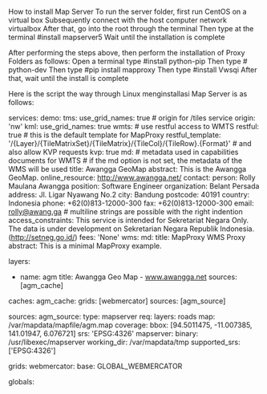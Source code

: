 How to install Map Server
To run the server folder, first run CentOS on a virtual box
Subsequently connect with the host computer network virtualbox
After that, go into the root through the terminal
Then type at the terminal #install mapserver5
Wait until the installation is complete

After performing the steps above, then perform the installation of Proxy Folders as follows:
Open a terminal type #install python-pip
Then type # python-dev
Then type #pip install mapproxy
Then type #install Vwsqi
After that, wait until the install is complete

Here is the script the way through Linux menginstallasi Map Server is as follows:

services:
  demo:
  tms:
    use_grid_names: true
    # origin for /tiles service
    origin: 'nw'
  kml:
      use_grid_names: true
  wmts:
    # use restful access to WMTS
    restful: true
    # this is the default template for MapProxy
    restful_template: '/{Layer}/{TileMatrixSet}/{TileMatrix}/{TileCol}/{TileRow}.{Format}'
    # and also allow KVP requests
    kvp: true
    md:
      # metadata used in capabilities documents for WMTS
      # if the md option is not set, the metadata of the WMS will be used
      title: Awangga GeoMap
      abstract: This is the Awangga GeoMap.
      online_resource: http://www.awangga.net/
      contact:
        person: Rolly Maulana Awangga
        position: Software Engineer
        organization: Belant Persada
        address: Jl. Ligar Nyawang No.2
        city: Bandung
        postcode: 40191
        country: Indonesia
        phone: +62(0)813-12000-300
        fax: +62(0)813-12000-300
        email: rolly@awang.ga
      # multiline strings are possible with the right indention
      access_constraints:
        This service is intended for Sekretariat Negara Only.
        The data is under development on Sekretarian Negara Republik Indonesia.
        (http://setneg.go.id/)
      fees: 'None'
  wms:
    md:
      title: MapProxy WMS Proxy
      abstract: This is a minimal MapProxy example.

layers:
  - name: agm
    title: Awangga Geo Map - www.awangga.net
    sources: [agm_cache]

caches:
  agm_cache:
    grids: [webmercator]
    sources: [agm_source]

sources:
  agm_source:
    type: mapserver
    req:
      layers: roads
      map: /var/mapdata/mapfile/agm.map
    coverage:
      bbox: [94.5011475, -11.007385, 141.01947, 6.076721]
      srs: 'EPSG:4326'
    mapserver:
      binary: /usr/libexec/mapserver
      working_dir: /var/mapdata/tmp
    supported_srs: ['EPSG:4326']

grids:
    webmercator:
        base: GLOBAL_WEBMERCATOR

globals: 
